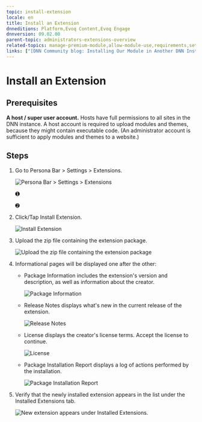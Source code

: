 ```yaml
---
topic: install-extension
locale: en
title: Install an Extension
dnneditions: Platform,Evoq Content,Evoq Engage
dnnversion: 09.02.00
parent-topic: administrators-extensions-overview
related-topics: manage-premium-module,allow-module-use,requirements,set-up-dnn
links: ["[DNN Community blog: Installing Our Module in Another DNN Instance by Clinton Patterson](http://www.dnnsoftware.com/community-blog/cid/155092/installing-our-module-in-another-dnn-instance)","[DNN Forge: 2sxc 8.0.11 — Amazing Content and Apps by 2sxc (installed as an example for screenshots)](http://www.dnnsoftware.com/forge/2sxc-800-amazing-content-and-apps-9733-9733-9733-9733-9733-rating)"]
---
```


# Install an Extension

## Prerequisites

**A host / super user account.** Hosts have full permissions to all sites in the DNN instance. A host account is required to upload modules and themes, because they might contain executable code. (An administrator account is sufficient to apply modules and themes to a website.)

## Steps

1.  Go to Persona Bar \> Settings \> Extensions.
    
    ![Persona Bar > Settings > Extensions](img/scr-pbar-host-Settings-E91.png)
    
    ➊
    
    ➋
    
2.  Click/Tap Install Extension.
    
      
    
    ![Install Extension](img/scr-Extensions-Installed-E90.png)
    
      
    
3.  Upload the zip file containing the extension package.
    
      
    
    ![Upload the zip file containing the extension package](img/scr-InstallExtension-upload.gif)
    
      
    
4.  Informational pages will be displayed one after the other:
    
    *   Package Information includes the extension's version and description, as well as information about the creator.  
        
        ![Package Information](img/scr-InstallExtension-PackageInfo.png)
        
          
        
    *   Release Notes displays what's new in the current release of the extension.  
        
        ![Release Notes](img/scr-InstallExtension-ReleaseNotes.png)
        
          
        
    *   License displays the creator's license terms. Accept the license to continue.  
        
        ![License](img/scr-InstallExtension-License.png)
        
          
        
    *   Package Installation Report displays a log of actions performed by the installation.  
        
        ![Package Installation Report](img/scr-InstallExtension-InstallationReport2.png)
        
          
        
    
5.  Verify that the newly installed extension appears in the list under the Installed Extensions tab.
    
      
    
    ![New extension appears under Installed Extensions.](img/scr-InstallExtension-InstallationResult.png)